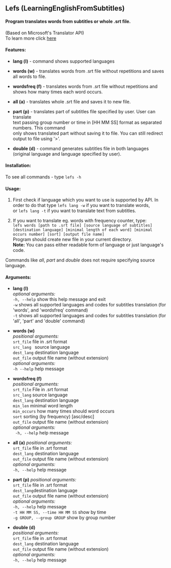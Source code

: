 Lefs (LearningEnglishFromSubtitles)
---
#### Program translates words from subtitles or whole .srt file. #### 

(Based on Microsoft's Translator API)   
To learn more click [here](https://docs.microsoft.com/en-us/azure/cognitive-services/translator/)
#### Features: ####
* **lang (l)** - command shows supported languages


* **words (w)** - translates words from .srt file without repetitions and saves all words to file.
* **wordsfreq (f)** - translates words from .srt file without repetitions and shows how many times each word occurs.    


* **all (a)** - translates whole .srt file and saves it to new file.
* **part (p)** - translates part of subtitles file specified by user. User can translate  
text passing group number or time in [HH MM SS] format as separated numbers. This command  
only shows translated part without saving it to file. You can still redirect output to file using '>'.
* **double (d)** - command generates subtitles file in both languages (original language and language specified by user).


#### Installation: ####

To see all commands - type `lefs -h`

#### Usage: ####
1.    First check if language which you want to use is supported by API. In order to do that type `lefs lang -w` if you want to translate words,   
or `lefs lang -t` if you want to translate text from subtitles.

2.    If you want to translate eg. words with frequency counter, type:  
`lefs words [path to .srt file] [source language of subtitles] [destination language] [minimal length of each word] [minimal occurs number] [sort] [output file name]`   
Program should create new file in your current directory.  
**Note:** You can pass either readable form of language or just language's code.  

Commands like _all_, _part_ and _double_ does not require specifying source language.
#### Arguments: ####
* **lang (l)**   
_optional arguments:_  
`-h, --help` show this help message and exit   
`-w` shows all supported languages and codes for subtitles translation (for 'words', and 'wordsfreq' command)  
`-t` shows all supported languages and codes for subtitles translation (for 'all', 'part' and 'double' command)

* **words (w)**   
_positional arguments:_   
`srt_file`    file in .srt format   
`src_lang `   source language   
`dest_lang`   destination language   
`out_file`    output file name (without extension)   
_optional arguments:_   
`-h --help` help message

* **wordsfreq (f)**  
_positional arguments:_   
`srt_file`    File in .srt format  
`src_lang`    source language  
`dest_lang`   destination language  
`min_len`     minimal word length  
`min_occurs`  how many times should word occurs   
`sort`  sorting (by frequency) [asc/desc]  
`out_file`    output file name (without extension)  
_optional arguments:_  
` -h, --help` help message

* **all (a)**
_positional arguments:_  
`srt_file`    file in .srt format  
`dest_lang`   destination language  
`out_file`    output file name (without extension)  
_optional arguments:_  
`-h, --help`  help message

* **part (p)**
_positional arguments:_   
`srt_file` file in .srt format  
`dest_lang`destination language  
`out_file` output file name (without extension)   
_optional arguments:_  
`-h, --help` help message  
`-t HH MM SS, --time HH MM SS` show by time  
`-g GROUP, --group GROUP` show by group number  

* **double (d)**  
_positional arguments:_  
`srt_file` file in .srt format   
`dest_lang` destination language  
`out_file` output file name (without extension)  
_optional arguments:_  
`-h, --help`  help message
